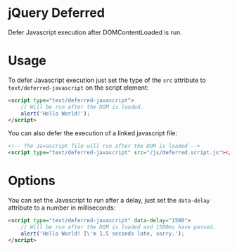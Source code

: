 # jQuery Deferred

Defer Javascript execution after DOMContentLoaded is run.

# Usage

To defer Javascript execution just set the type of the `src` attribute to `text/deferred-javascript` on the script element:

```html
<script type="text/deferred-javascript">
	// Will be run after the DOM is loaded.
	alert('Hello World!');
</script>
```

You can also defer the execution of a linked javascript file:

```html
<!-- The Javascript file will run after the DOM is loaded -->
<script type="text/deferred-javascript" src="/js/deferred.script.js"></script>
```

# Options

You can set the Javascript to run after a delay, just set the `data-delay` attribute to a number in milliseconds:

```html
<script type="text/deferred-javascript" data-delay="1500">
	// Will be run after the DOM is loaded and 1500ms have passed.
	alert('Hello World! I\'m 1.5 seconds late, sorry.');
</script>
```